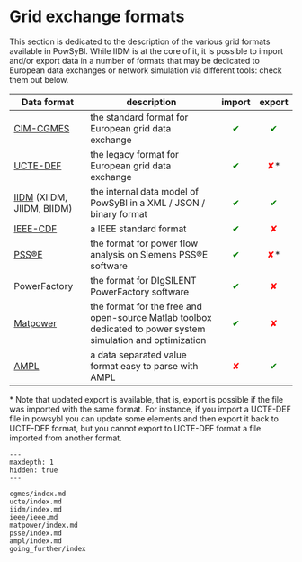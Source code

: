 # Grid exchange formats

This section is dedicated to the description of the various grid formats available in PowSyBl. While IIDM is at the core
of it, it is possible to import and/or export data in a number of formats that may be dedicated to European data
exchanges
or network simulation via different tools: check them out below.

| Data format                                 | description                                                                                                  |                  import                   |                  export                   |
|---------------------------------------------|--------------------------------------------------------------------------------------------------------------|:-----------------------------------------:|:-----------------------------------------:|
| [CIM-CGMES](cgmes/index.md)                 | the standard format for European grid data exchange                                                          | <span style="color:green">&#x2714;</span> | <span style="color:green">&#x2714;</span> |
| [UCTE-DEF](ucte/index.md)                   | the legacy format for European grid data exchange                                                            | <span style="color:green">&#x2714;</span> | <span style="color:red">&#x2718;</span>*  |
| [IIDM](iidm/index.md) (XIIDM, JIIDM, BIIDM) | the internal data model of PowSyBl in a XML / JSON / binary format                                           | <span style="color:green">&#x2714;</span> | <span style="color:green">&#x2714;</span> |
| [IEEE-CDF](ieee/ieee.md)                    | a IEEE standard format                                                                                       | <span style="color:green">&#x2714;</span> |  <span style="color:red">&#x2718;</span>  |
| [PSS®E](psse/index.md)                      | the format for power flow analysis on Siemens PSS®E software                                                 | <span style="color:green">&#x2714;</span> | <span style="color:red">&#x2718;</span>*  |
| PowerFactory                                | the format for DIgSILENT PowerFactory software                                                               | <span style="color:green">&#x2714;</span> |  <span style="color:red">&#x2718;</span>  |
| [Matpower](matpower/index.md)               | the format for the free and open-source Matlab toolbox dedicated to power system simulation and optimization | <span style="color:green">&#x2714;</span> |  <span style="color:red">&#x2718;</span>  |
| [AMPL](ampl/index.md)                       | a data separated value format easy to parse with AMPL                                                        |  <span style="color:red">&#x2718;</span>  | <span style="color:green">&#x2714;</span> |

\* Note that updated export is available, that is, export is possible if the file was imported with the same format.
For instance, if you import a UCTE-DEF file in powsybl you can update some elements and then export it back to UCTE-DEF
format, but you cannot export to UCTE-DEF format a file imported from another format.

```{toctree}
---
maxdepth: 1
hidden: true
---

cgmes/index.md
ucte/index.md
iidm/index.md
ieee/ieee.md
matpower/index.md
psse/index.md
ampl/index.md
going_further/index
```
